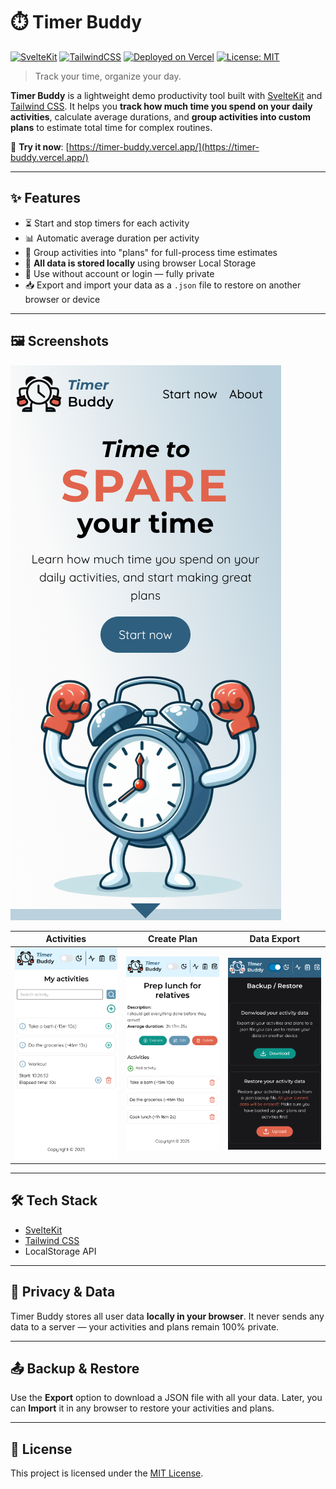 # ⏱️ Timer Buddy

[![SvelteKit](https://img.shields.io/badge/Built%20with-SvelteKit-orange?logo=svelte)](https://kit.svelte.dev/)
[![TailwindCSS](https://img.shields.io/badge/Styled%20with-TailwindCSS-38bdf8?logo=tailwindcss)](https://tailwindcss.com/)
[![Deployed on Vercel](https://img.shields.io/badge/Deployed%20on-Vercel-black?logo=vercel)](https://timer-buddy.vercel.app/)
[![License: MIT](https://img.shields.io/badge/License-MIT-yellow.svg)](LICENSE)

> Track your time, organize your day.

**Timer Buddy** is a lightweight demo productivity tool built with [SvelteKit](https://kit.svelte.dev/) and [Tailwind CSS](https://tailwindcss.com/). It helps you **track how much time you spend on your daily activities**, calculate average durations, and **group activities into custom plans** to estimate total time for complex routines.

🔗 **Try it now**: [https://timer-buddy.vercel.app/](https://timer-buddy.vercel.app/)

---

## ✨ Features

- ⏳ Start and stop timers for each activity
- 📊 Automatic average duration per activity
- 🧩 Group activities into "plans" for full-process time estimates
- 💾 **All data is stored locally** using browser Local Storage
- 🔐 Use without account or login — fully private
- 📥 Export and import your data as a `.json` file to restore on another browser or device

---

## 🖼️ Screenshots

![Landing page](./screenshots/landing.png)

| Activities                                     | Create Plan                            | Data Export                              |
| ---------------------------------------------- | -------------------------------------- | ---------------------------------------- |
| ![Activity List](./screenshots/activities.png) | ![Create Plan](./screenshots/plan.png) | ![Export Data](./screenshots/backup.png) |

---

## 🛠️ Tech Stack

- [SvelteKit](https://kit.svelte.dev/)
- [Tailwind CSS](https://tailwindcss.com/)
- LocalStorage API

---

## 🔐 Privacy & Data

Timer Buddy stores all user data **locally in your browser**. It never sends any data to a server — your activities and plans remain 100% private.

---

## 📤 Backup & Restore

Use the **Export** option to download a JSON file with all your data. Later, you can **Import** it in any browser to restore your activities and plans.

---

## 📎 License

This project is licensed under the [MIT License](LICENSE).
